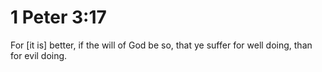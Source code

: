 # 1 Peter 3:17

For [it is] better, if the will of God be so, that ye suffer for well doing, than for evil doing.